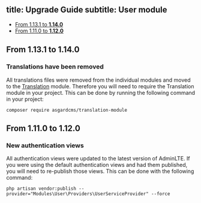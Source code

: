 title: Upgrade Guide
subtitle: User module
-------

- [From 1.13.1 to **1.14.0**](#upgrade-1.14.0)
- [From 1.11.0 to **1.12.0**](#upgrade-1.12.0)

## <a name="upgrade-1.14.0" class="anchor" href="#upgrade-1.14.0"></a> From 1.13.1 to **1.14.0**

### Translations have been removed

All translations files were removed from the individual modules and moved to the [Translation](https://github.com/AsgardCms/Translation) module. Therefore you will need to require the Translation module in your project. This can be done by running the following command in your project:

``` .language-bash
composer require asgardcms/translation-module
```

## <a name="upgrade-1.12.0" class="anchor" href="#upgrade-1.12.0"></a> From 1.11.0 to **1.12.0**

### New authentication views

All authentication views were updated to the latest version of AdminLTE. If you were using the default authentication views and had them published, you will need to re-publish those views. This can be done with the following command:

``` .language-bash
php artisan vendor:publish --provider="Modules\User\Providers\UserServiceProvider" --force
```

